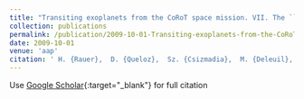```yaml
---
title: "Transiting exoplanets from the CoRoT space mission. VII. The ``hot-Jupiter&apos;&apos;-type planet CoRoT-5b"
collection: publications
permalink: /publication/2009-10-01-Transiting-exoplanets-from-the-CoRoT-space-mission-VII-The-hot-Jupiter-type-planet-CoRoT-5b
date: 2009-10-01
venue: 'aap'
citation: ' H. {Rauer},  D. {Queloz},  Sz. {Csizmadia},  M. {Deleuil},  R. {Alonso},  S. {Aigrain},  J. {Almenara},  M. {Auvergne},  A. {Baglin},  P. {Barge},  P. {Bord{\&apos;e}},  F. {Bouchy},  H. {Bruntt},  J. {Cabrera},  L. {Carone},  S. {Carpano},  R. {de La Reza},  H. {Deeg},  R. {Dvorak},  A. {Erikson},  M. {Fridlund},  D. {Gandolfi},  M. {Gillon},  T. {Guillot},  E. {Guenther},  A. {Hatzes},  G. {H{\&apos;e}brard},  P. {Kabath},  L. {Jorda},  H. {Lammer},  A. {L{\&apos;e}ger},  A. {Llebaria},  P. {Magain},  T. {Mazeh},  C. {Moutou},  M. {Ollivier},  M. {P{\&quot;a}tzold},  F. {Pont},  M. {Rabus},  S. {Renner},  D. {Rouan},  A. {Shporer},  B. {Samuel},  J. {Schneider},  A. {Triaud},  G. {Wuchterl}, &quot;Transiting exoplanets from the CoRoT space mission. VII. The ``hot-Jupiter&amp;apos;&amp;apos;-type planet CoRoT-5b.&quot; aap, 2009.'
---
```

Use [Google Scholar](https://scholar.google.com/scholar?q=Transiting+exoplanets+from+the+CoRoT+space+mission.+VII.+The+``hot+Jupiter&#x27;&#x27;+type+planet+CoRoT+5b){:target="_blank"} for full citation